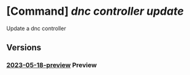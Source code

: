 # [Command] _dnc controller update_

Update a dnc controller

## Versions

### [2023-05-18-preview](/Resources/mgmt-plane/L3N1YnNjcmlwdGlvbnMve30vcmVzb3VyY2Vncm91cHMve30vcHJvdmlkZXJzL21pY3Jvc29mdC5kZWxlZ2F0ZWRuZXR3b3JrL2NvbnRyb2xsZXIve30=/2023-05-18-preview.xml) **Preview**

<!-- mgmt-plane /subscriptions/{}/resourcegroups/{}/providers/microsoft.delegatednetwork/controller/{} 2023-05-18-preview -->

